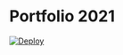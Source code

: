 # Portfolio 2021

[![Deploy](https://github.com/fffffatah/portfolio/actions/workflows/main.yml/badge.svg)](https://github.com/fffffatah/portfolio/actions/workflows/main.yml)